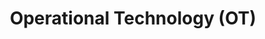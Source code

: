 ---
title: Operational Technology (OT)
menu:
    sidebar:
        name: Operational Technology (OT)
        identifier: operational-technology
        parent: cyber-security
---